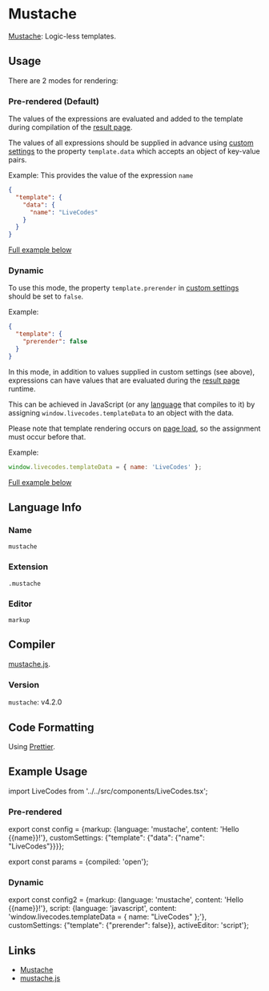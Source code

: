 # Mustache

[Mustache](https://mustache.github.io/): Logic-less templates.

## Usage

There are 2 modes for rendering:

### Pre-rendered (Default)

The values of the expressions are evaluated and added to the template during compilation of the [result page](../features/result.md).

The values of all expressions should be supplied in advance using [custom settings](../advanced/custom-settings.md) to the property `template.data` which accepts an object of key-value pairs.

Example: This provides the value of the expression `name`

```json title="Custom Settings"
{
  "template": {
    "data": {
      "name": "LiveCodes"
    }
  }
}
```

[Full example below](#pre-rendered)

### Dynamic

To use this mode, the property `template.prerender` in [custom settings](../advanced/custom-settings.md) should be set to `false`.

Example:

```json title="Custom Settings"
{
  "template": {
    "prerender": false
  }
}
```

In this mode, in addition to values supplied in custom settings (see above), expressions can have values that are evaluated during the [result page](../features/result.md) runtime.

This can be achieved in JavaScript (or any [language](../languages/) that compiles to it) by assigning `window.livecodes.templateData` to an object with the data.

Please note that template rendering occurs on [page load](https://developer.mozilla.org/en-US/docs/Web/API/Window/load_event), so the assignment must occur before that.

Example:

```js title="Script Editor (JS)"
window.livecodes.templateData = { name: 'LiveCodes' };
```

[Full example below](#dynamic-1)

## Language Info

### Name

`mustache`

### Extension

`.mustache`

### Editor

`markup`

## Compiler

[mustache.js](https://github.com/janl/mustache.js/).

### Version

`mustache`: v4.2.0

## Code Formatting

Using [Prettier](https://prettier.io/).

## Example Usage

import LiveCodes from '../../src/components/LiveCodes.tsx';

### Pre-rendered

export const config = {markup: {language: 'mustache', content: 'Hello {{name}}!'}, customSettings: {"template": {"data": {"name": "LiveCodes"}}}};

export const params = {compiled: 'open'};

<LiveCodes config={config} params={params}></LiveCodes>

### Dynamic

export const config2 = {markup: {language: 'mustache', content: 'Hello {{name}}!'}, script: {language: 'javascript', content: 'window.livecodes.templateData = { name: "LiveCodes" };'}, customSettings: {"template": {"prerender": false}}, activeEditor: 'script'};

<LiveCodes config={config2}></LiveCodes>

## Links

- [Mustache](https://mustache.github.io/)
- [mustache.js](https://github.com/janl/mustache.js)
